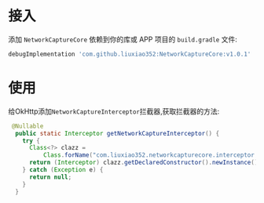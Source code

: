# 接入
添加 `NetworkCaptureCore` 依赖到你的库或 APP 项目的 `build.gradle` 文件:
```groovy
debugImplementation 'com.github.liuxiao352:NetworkCaptureCore:v1.0.1'
```
# 使用
给OkHttp添加`NetworkCaptureInterceptor`拦截器,获取拦截器的方法:
```java
 @Nullable
  public static Interceptor getNetworkCaptureInterceptor() {
    try {
      Class<?> clazz =
          Class.forName("com.liuxiao352.networkcapturecore.interceptor.NetworkCaptureInterceptor");
      return (Interceptor) clazz.getDeclaredConstructor().newInstance();
    } catch (Exception e) {
      return null;
    }
  }
```
